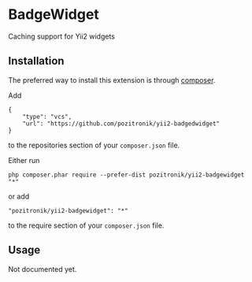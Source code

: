 BadgeWidget
===========================
Caching support for Yii2 widgets

Installation
------------

The preferred way to install this extension is through [composer](http://getcomposer.org/download/).


Add

```
{
	"type": "vcs",
	"url": "https://github.com/pozitronik/yii2-badgedwidget"
} 
```

to the repositories section of your `composer.json` file.

Either run

```
php composer.phar require --prefer-dist pozitronik/yii2-badgewidget "*"
```

or add

```
"pozitronik/yii2-badgewidget": "*"
```

to the require section of your `composer.json` file.


Usage
-----
Not documented yet.